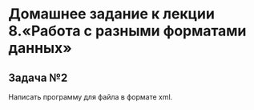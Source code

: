 # Домашнее задание к лекции 8.«Работа с разными форматами данных»
## Задача №2
Написать программу для файла в формате xml.